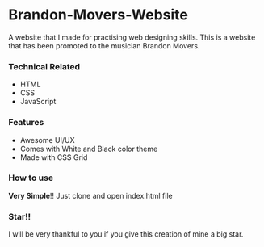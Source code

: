 # Brandon-Movers-Website

A website that I made for practising web designing skills. This is a website that has been promoted to the musician Brandon Movers.

### Technical Related

* HTML
* CSS
* JavaScript

### Features

* Awesome UI/UX
* Comes with White and Black color theme
* Made with CSS Grid

### How to use

**Very Simple**!! Just clone and open index.html file

### Star!!

I will be very thankful to you if you give this creation of mine a big star.
